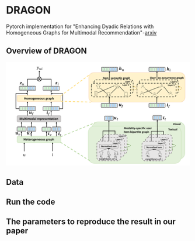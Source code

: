# DRAGON

Pytorch implementation for "Enhancing Dyadic Relations with Homogeneous Graphs for Multimodal Recommendation"-[arxiv](https://arxiv.org/abs/2301.12097)

## Overview of DRAGON
<p>
<img src="./images/structure.pdf" width="800">
</p>

## Data

## Run the code

## The parameters to reproduce the result in our paper

